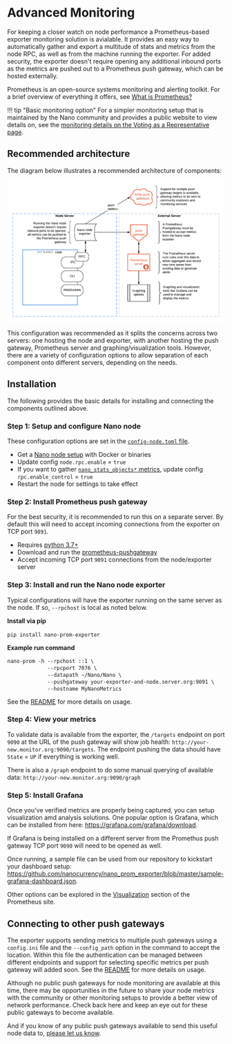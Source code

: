 # Advanced Monitoring

For keeping a closer watch on node performance a Prometheus-based exporter monitoring solution is avialable. It provides an easy way to automatically gather and export a multitude of stats and metrics from the node RPC, as well as from the machine running the exporter. For added security, the exporter doesn't require opening any additional inbound ports as the metrics are pushed out to a Prometheus push gateway, which can be hosted externally.

Prometheus is an open-source systems monitoring and alerting toolkit. For a brief overview of everything it offers, see [What is Prometheus?](https://prometheus.io/docs/introduction/overview/)

!!! tip "Basic monitoring option"
	For a simpler monitoring setup that is maintained by the Nano community and provides a public website to view details on, see the [monitoring details on the Voting as a Representative page](voting-as-a-representative.md#setup-monitoring).

## Recommended architecture

The diagram below illustrates a recommended architecture of components:

![Nano node Prometheus exporter architecture](../images/nano-prometheus-exporter-architecture.png)

This configuration was recommended as it splits the concerns across two servers: one hosting the node and exporter, with another hosting the push gateway, Prometheus server and graphing/visualization tools. However, there are a variety of configuration options to allow separation of each component onto different servers, depending on the needs.

## Installation

The following provides the basic details for installing and connecting the components outlined above.

### Step 1: Setup and configure Nano node

These configuration options are set in the [`config-node.toml` file](../running-a-node/configuration.md#configuration-file-locations).

* Get a [Nano node setup](node-setup.md) with Docker or binaries
* Update config `node.rpc.enable` = `true`
* If you want to gather [`nano_stats_objects*` metrics](https://github.com/nanocurrency/nano_prom_exporter#stats-exposed), update config `rpc.enable_control` = `true`
* Restart the node for settings to take effect

### Step 2: Install Prometheus push gateway

For the best security, it is recommended to run this on a separate server. By default this will need to accept incoming connections from the exporter on TCP port `9091`.

* Requires [python 3.7+](https://www.python.org/)
* Download and run the [prometheus-pushgateway](https://github.com/prometheus/pushgateway/blob/master/README.md#run-it)
* Accept incoming TCP port `9091` connections from the node/exporter server

### Step 3: Install and run the Nano node exporter

Typical configurations will have the exporter running on the same server as the node. If so, `--rpchost` is local as noted below.

**Install via pip**

`pip install nano-prom-exporter`

**Example run command**

```shell
nano-prom -h --rpchost ::1 \
             --rpcport 7076 \
             --datapath ~/Nano/Nano \
             --pushgateway your-exporter-and-node.server.org:9091 \
             --hostname MyNanoMetrics
```

See the [README](https://github.com/nanocurrency/nano_prom_exporter) for more details on usage.

### Step 4: View your metrics

To validate data is available from the exporter, the `/targets` endpoint on port `9090` at the URL of the push gateway will show job health: `http://your-new.monitor.org:9090/targets`. The endpoint pushing the data should have `State` = `UP` if everything is working well.

There is also a `/graph` endpoint to do some manual querying of available data: `http://your-new.monitor.org:9090/graph`

### Step 5: Install Grafana

Once you've verified metrics are properly being captured, you can setup visualization amd analysis solutions. One popular option is Grafana, which can be installed from here: https://grafana.com/grafana/download.

If Grafana is being installed on a different server from the Promethus push gateway TCP port `9090` will need to be opened as well.

Once running, a sample file can be used from our repository to kickstart your dashboard setup: https://github.com/nanocurrency/nano_prom_exporter/blob/master/sample-grafana-dashboard.json.

Other options can be explored in the [Visualization](https://prometheus.io/docs/visualization/browser/) section of the Prometheus site.

## Connecting to other push gateways

The exporter supports sending metrics to multiple push gateways using a `config.ini` file and the `--config_path` option in the command to accept the location.  Within this file the authentication can be managed between different endpoints and support for selecting specific metrics per push gateway will added soon. See the [README](https://github.com/nanocurrency/nano_prom_exporter) for more details on usage.

Although no public push gateways for node monitoring are available at this time, there may be opportunities in the future to share your node metrics with the community or other monitoring setups to provide a better view of network performance. Check back here and keep an eye out for these public gateways to become available.

And if you know of any public push gateways available to send this useful node data to, [please let us know](https://nano.org/connect).